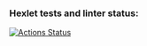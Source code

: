 ### Hexlet tests and linter status:
[![Actions Status](https://github.com/robotu1/python-project-lvl1/workflows/hexlet-check/badge.svg)](https://github.com/robotu1/python-project-lvl1/actions)
